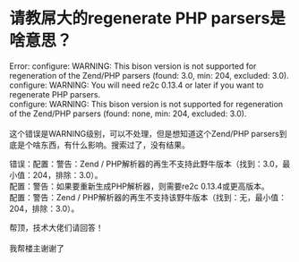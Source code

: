 # 请教屌大的regenerate PHP parsers是啥意思？


Error: configure: WARNING: This bison version is not supported for regeneration of the Zend/PHP parsers (found: 3.0, min: 204, excluded: 3.0).<br />
configure: WARNING: You will need re2c 0.13.4 or later if you want to regenerate PHP parsers.<br />
configure: WARNING: This bison version is not supported for regeneration of the Zend/PHP parsers (found: none, min: 204, excluded: 3.0).<br />
<br />
这个错误是WARNING级别，可以不处理，但是想知道这个Zend/PHP parsers到底是个啥东西，有什么影响。搜索过了，没有结果。

错误：配置：警告：Zend / PHP解析器的再生不支持此野牛版本（找到：3.0，最小值：204，排除：3.0）。<br />
配置：警告：如果要重新生成PHP解析器，则需要re2c 0.13.4或更高版本。<br />
配置：警告：Zend / PHP解析器的再生不支持该野牛版本（找到：无，最小值：204，排除：3.0）。

帮顶，技术大佬们请回答！<br />
<br />
我帮楼主谢谢了<br />
<br />
<img src="static/image/smiley/default/lol.gif" smilieid="12" border="0" alt="" /><img src="static/image/smiley/default/lol.gif" smilieid="12" border="0" alt="" /><img src="static/image/smiley/default/lol.gif" smilieid="12" border="0" alt="" />
